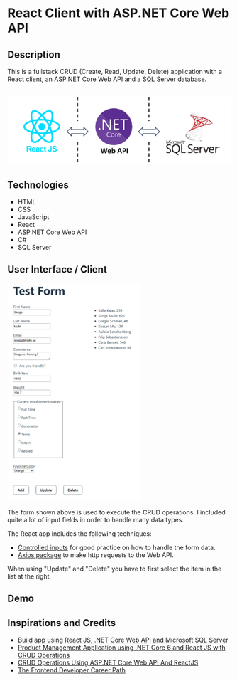 # React Client with ASP.NET Core Web API

## Description
This is a fullstack CRUD (Create, Read, Update, Delete) application with a React client, an ASP.NET Core Web API and a SQL Server database.

<br/>
<img src="./Fullstack CRUD.png" alt="Overview design of this app." width="600px"/>

## Technologies
- HTML
- CSS
- JavaScript
- React
- ASP.NET Core Web API
- C#
- SQL Server

## User Interface / Client
<kbd><img src="./Form.png" alt="Simple user interface." width="300px"/></kbd>

The form shown above is used to execute the CRUD operations. I included quite a lot of input fields in order to handle many data types. 

The React app includes the following techniques:
- [Controlled inputs](https://react.dev/reference/react-dom/components/input#controlling-an-input-with-a-state-variable) for good practice on how to handle the form data.
- [Axios package](https://axios-http.com/) to make http requests to the Web API.

When using "Update" and "Delete" you have to first select the item in the list at the right.
## Demo

## Inspirations and Credits
- [Build app using React JS, .NET Core Web API and Microsoft SQL Server](https://www.youtube.com/watch?v=O5hKoBV3vaU)
- [Product Management Application using .NET Core 6 and React JS with CRUD Operations](https://medium.com/@jaydeepvpatil225/product-management-application-using-net-core-6-and-react-js-with-crud-operation-1f8bb9f709ba)
- [CRUD Operations Using ASP.NET Core Web API And ReactJS](https://www.c-sharpcorner.com/article/crud-operations-using-asp-net-core-web-api-and-reactjs/)
- [The Frontend Developer Career Path](https://v2.scrimba.com/the-frontend-developer-career-path-c0j)
